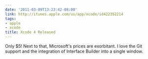 ```yaml
---
date: '2011-03-09T13:23:42-08:00'
link: http://itunes.apple.com/us/app/xcode/id422352214
tags:
- apple
- xcode
title: Xcode 4 Released
---
```


Only $5! Next to that, Microsoft's prices are exorbitant. I love the Git support and the integration of Interface Builder into a single window.
